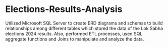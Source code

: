 # Elections-Results-Analysis
Utilized Microsoft SQL Server to create ERD diagrams and schemas to build relationships among different tables which stored the data of the Lok Sabha elections 2024 results. Also, performed ETL processes, used SQL aggregate functions and Joins to manipulate and analyze the data.
